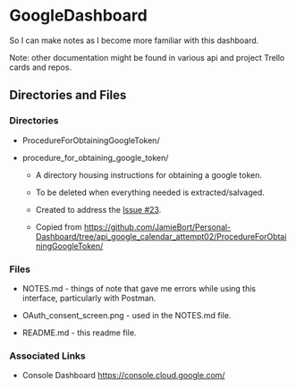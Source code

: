 # GoogleDashboard

So I can make notes as I become more familiar with this dashboard.

Note: other documentation might be found in various api and project Trello cards and repos.

## Directories and Files

### Directories

- ProcedureForObtainingGoogleToken/

- procedure_for_obtaining_google_token/

  - A directory housing instructions for obtaining a google token.

  - To be deleted when everything needed is extracted/salvaged.

  - Created to address the [Issue #23](https://github.com/JamieBort/Personal-Dashboard/issues/23).

  - Copied from https://github.com/JamieBort/Personal-Dashboard/tree/api_google_calendar_attempt02/ProcedureForObtainingGoogleToken/

### Files

- NOTES.md - things of note that gave me errors while using this interface, particularly with Postman.

- OAuth_consent_screen.png - used in the NOTES.md file.

- README.md - this readme file.

### Associated Links

- Console Dashboard
  https://console.cloud.google.com/
